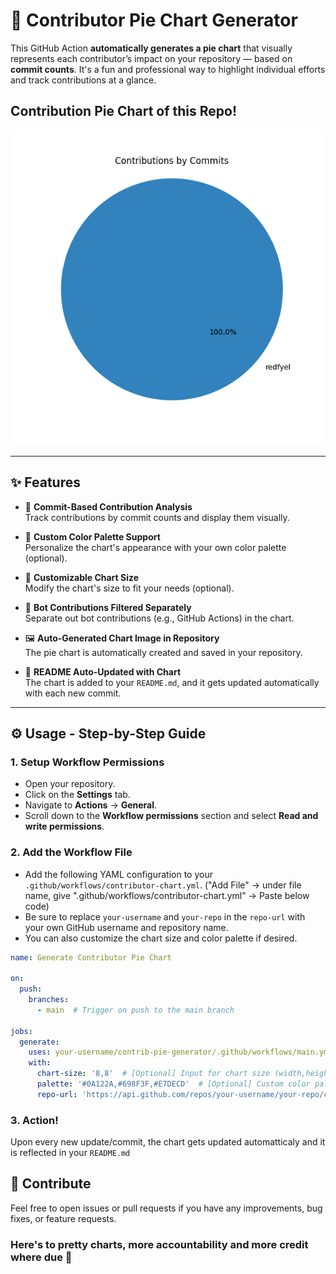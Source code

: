 # 🧁 Contributor Pie Chart Generator

This GitHub Action **automatically generates a pie chart** that visually represents each contributor’s impact on your repository — based on **commit counts**. It's a fun and professional way to highlight individual efforts and track contributions at a glance.

## Contribution Pie Chart of this Repo!
![Contributor Pie](contributor-pie.png)

---

## ✨ Features

- 🎯 **Commit-Based Contribution Analysis**  
  Track contributions by commit counts and display them visually.

- 🎨 **Custom Color Palette Support**  
  Personalize the chart's appearance with your own color palette (optional).

- 📏 **Customizable Chart Size**  
  Modify the chart's size to fit your needs (optional).

- 🤖 **Bot Contributions Filtered Separately**  
  Separate out bot contributions (e.g., GitHub Actions) in the chart.

- 🖼️ **Auto-Generated Chart Image in Repository**  
  The pie chart is automatically created and saved in your repository.

- 📝 **README Auto-Updated with Chart**  
  The chart is added to your `README.md`, and it gets updated automatically with each new commit.
---

## ⚙️ Usage - Step-by-Step Guide

### 1. Setup Workflow Permissions
- Open your repository.
- Click on the **Settings** tab.
- Navigate to **Actions** → **General**.
- Scroll down to the **Workflow permissions** section and select **Read and write permissions**.

### 2. Add the Workflow File
- Add the following YAML configuration to your `.github/workflows/contributor-chart.yml`. ("Add File" → under file name, give ".github/workflows/contributor-chart.yml" → Paste below code)
- Be sure to replace `your-username` and `your-repo` in the `repo-url` with your own GitHub username and repository name.
- You can also customize the chart size and color palette if desired.

```yaml
name: Generate Contributor Pie Chart

on:
  push:
    branches:
      - main  # Trigger on push to the main branch

jobs:
  generate:
    uses: your-username/contrib-pie-generator/.github/workflows/main.yml@v1
    with:
      chart-size: '8,8'  # [Optional] Input for chart size (width,height)
      palette: '#0A122A,#698F3F,#E7DECD'  # [Optional] Custom color palette (comma-separated hex values)
      repo-url: 'https://api.github.com/repos/your-username/your-repo/contributors'  # Replace with your repository info
```

### 3. Action!
Upon every new update/commit, the chart gets updated automatticaly and it is reflected in your `README.md`

## 🙌 Contribute
Feel free to open issues or pull requests if you have any improvements, bug fixes, or feature requests.

### Here's to pretty charts, more accountability and more credit where due 🖤
